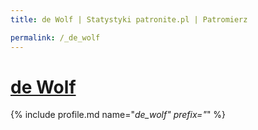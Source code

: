 ```yaml
---
title: de Wolf | Statystyki patronite.pl | Patromierz

permalink: /_de_wolf
---
```


# [de Wolf](https://patronite.pl/_de_wolf)

{% include profile.md name="_de_wolf" prefix="_" %}
